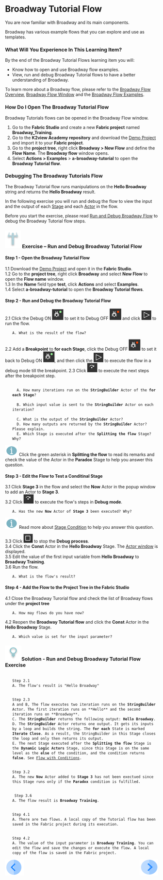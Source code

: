 # Broadway Tutorial Flow

You are now familiar with Broadway and its main components. 

Broadway has various example flows that you can explore and use as templates. 

### What Will You Experience In This Learning Item?

By the end of the Broadway Tutorial Flows learning item you will:

- Know how to open and use Broadway flow examples.
- View, run and debug Broadway Tutorial flows to have a better understanding of Broadway.

To learn more about a Broadway flow, please refer to the [Broadway Flow Overview](/articles/19_Broadway/02a_broadway_flow_overview.md), [Broadway Flow Window](/articles/19_Broadway/18_broadway_flow_window.md) and the [Broadway Flow Examples](/articles/19_Broadway/17_tutorial_and_flow_examples.md).

### How Do I Open The Broadway Tutorial Flow  

Broadway Tutorials flows can be opened in the Broadway Flow window.

1. Go to the **Fabric Studio** and create a new **Fabric project** named **Broadway_Training**. 
2. Go to the **K2view Academy repository** and download the [Demo Project](/articles/demo_project) and import it to your **Fabric project**.
3. Go to the **project tree**, right click **Broadway > New Flow** and define the **Flow Name**. The **Broadway flow** window opens.
4. Select **Actions > Examples** > **a-broadway-tutorial** to open the **Broadway Tutorial flow**.

### Debugging The Broadway Tutorials Flow

The Broadway Tutorial flow runs manipulations on the **Hello Broadway** string and returns the **Hello Broadway** result.

In the following exercise you will run and debug the flow to view the input and the output of each [Stage](/articles/19_Broadway/19_broadway_flow_stages.md) and each [Actor](/articles/99_Broadway/03_broadway_actor.md) in the flow.


Before you start the exercise, please read [Run and Debug Broadway Flow](/articles/99_Broadway/25_broadway_flow_window_run_and_debug_flow.md) to debug the Broadway Tutorial flow steps.

###  ![](/academy/images/Exercise.png) **Exercise – Run and Debug Broadway Tutorial Flow**

#### Step 1 - Open the Broadway Tutorial Flow

1.1 Download the [Demo Project](/articles/demo_project) and open it in the **Fabric Studio**. \
1.2 Go to the **project tree**, right click **Broadway** and select **New Flow** to open the **Flow name** window. \
1.3 In the **Name** field type **test**, click **Actions** and select **Examples**. \
1.4 Select **a-broadway-tutorial** to open the **Broadway Tutorial flows**.

#### Step 2 - Run and Debug the Broadway Tutorial Flow
2.1 Click the Debug ON ![debug on](/academy/Training_Level_1/99_Broadway/images/debug_on.png) to set it to Debug OFF ![debug off](/academy/Training_Level_1/99_Broadway/images/debug_off.png) and click ![Run Flow](/academy/Training_Level_1/99_Broadway/images/run_flow_icon.png) to run the flow.
  <ul>
 <pre><code>A. What is the result of the flow?</code></pre>
  </ul>

2.2 Add a **Breakpoint** to **for each Stage**, click the Debug OFF ![debug off](/academy/Training_Level_1/99_Broadway/images/debug_off.png) to set it back to Debug ON ![debug on](/academy/Training_Level_1/99_Broadway/images/debug_on.png), and then click the ![Run Flow](/academy/Training_Level_1/99_Broadway/images/run_flow_icon.png) to execute the flow in a debug mode till the breakpoint.
2.3 Click ![Debug Step](/academy/Training_Level_1/99_Broadway/images/debug_step_icon.png) to execute the next steps after the breakpoint step.

<ul>
<pre><code>
  A. How many iterations run on the <strong>StringBuilder</strong> Actor of the <strong>for each Stage</strong>?<br>
  B. Which input value is sent to the <strong>StringBuilder</strong> Actor on each iteration?<br>
  C. What is the output of the <strong>StringBuilder</strong> Actor?
  D. How many outputs are returned by the <strong>StringBuilder</strong> Actor? Please explain.
  E. Which Stage is executed after the <strong>Splitting the flow</strong> Stage? Why?
</code></pre>
</ul>

  ![info](/academy/images/information.png) Click the green asterisk in **Splitting the flow** to read its remarks and check the value of the Actor in the **Paradox** Stage to help you answer this question.
  
  #### Step 3 - Edit the Flow to Test a Conditinal Stage

 3.1 Click **Stage 3** in the flow and select the **Now** Actor in the popup window to add an Actor to **Stage 3**. \
 3.2 Click ![Debug Step](/academy/Training_Level_1/99_Broadway/images/debug_step_icon.png) to execute the flow's steps in **Debug mode**. 

  <ul>
<pre><code>A. Has the new <strong>Now</strong> Actor of <strong>Stage 3</strong> been executed? Why?</code></pre>
</ul>

 ![info](/academy/images/information.png) Read more about [Stage Condition](/articles/19_Broadway/02_broadway_high_level_components.md#stage-conditions) to help you answer this question.

3.3 Click ![Stop Debug](/academy/Training_Level_1/99_Broadway/images/stop_debug_icon.png) to stop the **Debug process**. \
3.4 Click the **Const** Actor in the **Hello Broadway** Stage. The [Actor window](/articles/99_Broadway/03_broadway_actor.md#actor-window) is displayed. \
3.5 Edit the value of the first input variable from **Hello Broadway** to **Broadway Training**. \
3.6 Run the flow. 
<ul><pre><code>A. What is the flow's result?</code></pre></ul> 

 #### Step 4 - Add the Flow to the Project Tree in the Fabric Studio

4.1 Close the Broadway Turorial flow and check the list of Broadway flows under the <strong>project tree</strong>
<ul><pre><code>A. How may flows do you have now?</code></pre></ul>

4.2 Reopen the **Broadway Tutorial flow** and click the **Const** Actor in the <strong>Hello Broadway</strong> Stage.
<ul><pre><code>A. Which value is set for the input parameter?</code></pre></ul> 


### ![](/academy/images/Solution.png)Solution - Run and Debug Broadway Tutorial Flow Exercise 

 <ul>
 <pre><code> 
Step 2.1
A. The flow's result is "Hello Broadway"</code></pre>
 </ul>

<ul>
<pre><code>
Step 2.3
A and B, The flow executes two iteration runs on the <strong>StringBuilder</strong> Actor. The first iteration runs on **Hello** and the second iteration runs on **Broadway**.
C. The <strong>StringBuilder</strong> returns the following output: <strong>Hello Broadway</strong>.
D. The <strong>StringBuilder</strong> Actor returns one output. It gets its inputs by a loop and builds the string. The <strong>for each</strong> State is marked <strong>Iterate Close</strong>. As a result, the StringBuilder in this Stage closes the loop and only then returns its output.
E. The next Stage executed after the <strong>Splitting the flow</strong> Stage is the <strong>Dynamic Logic Actors</strong> Stage, since this Stage is on the same level as the <strong>else</strong> of the condition, and the condition returns <strong>false</strong>. See <a href="https://github.com/k2view-academy/K2View-Academy/blob/KB_DROP2_99_BROADWAY_Nataly/articles/99_Broadway/16_broadway_flow_overview.md#flow-with-condition">Flow with Conditions</a>.
</code></pre>
</ul>

 <ul>
<pre><code>
Step 3.2
A. The new <strong>Now</strong> Actor added to <strong>Stage 3</strong> has not been exectued since this Stage runs only if the <strong>Paradox</strong> condition is fulfilled.</code></pre>
</ul>

<ul>
 <pre><code>
 Step 3.6 
A. The flow result is <strong>Broadway Training</strong>.</code></pre>
</ul> 

<ul><pre><code>
Step 4.1
A. There are two flows. A local copy of the Tutorial flow has been saved in the Fabric project during its execution.</code></pre></ul>

<ul><pre><code>
Step 4.2
A. The value of the input parameter is <strong>Broadway Training</strong>. You can edit the flow and save the changes or execute the flow. A local copy of the flow is saved in the Fabric project. </code></pre></ul> 

[![Previous](/articles/images/Previous.png)](/academy/Training_Level_1/99_Broadway/03_broadway_overview.md)[<img align="right" width="60" height="54" src="/articles/images/Next.png">](/academy/Training_Level_1/99_Broadway/05_create_broadway_flow.md)
